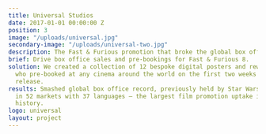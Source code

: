 ```yaml
---
title: Universal Studios
date: 2017-01-01 00:00:00 Z
position: 3
image: "/uploads/universal.jpg"
secondary-image: "/uploads/universal-two.jpg"
description: The Fast & Furious promotion that broke the global box office record
brief: Drive box office sales and pre-bookings for Fast & Furious 8.
solution: We created a collection of 12 bespoke digital posters and rewarded fans
  who pre-booked at any cinema around the world on the first two weeks of theatrical
  release.
results: Smashed global box office record, previously held by Star Wars, and activated
  in 52 markets with 37 languages – the largest film promotion uptake in Universal’s
  history.
logo: universal
layout: project
---
```


